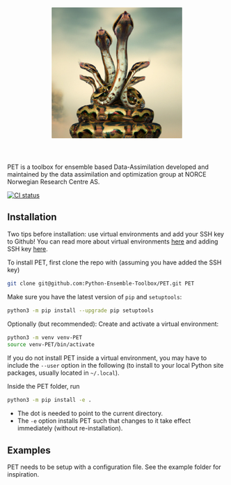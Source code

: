 <h1 align="center">
<img src="https://github.com/Python-Ensemble-Toolbox/.github/blob/main/profile/pictures/logo.png" width="300">
</h1><br>

PET is a toolbox for ensemble based Data-Assimilation developed and maintained
by the data assimilation and optimization group
at NORCE Norwegian Research Centre AS.

[![CI status](https://github.com/Python-Ensemble-Toolbox/PET/actions/workflows/tests.yml/badge.svg)](https://github.com/Python-Ensemble-Toolbox/PET/actions/workflows/tests.yml)


## Installation

Two tips before installation: use virtual environments and add your SSH key to
Github! You can read more about virtual environments
[here](https://docs.python.org/3/tutorial/venv.html) and adding SSH key [here](https://help.github.com/en/articles/adding-a-new-ssh-key-to-your-github-account).

To install PET, first clone the repo with (assuming you have added the SSH key)

```sh
git clone git@github.com:Python-Ensemble-Toolbox/PET.git PET
```

Make sure you have the latest version of `pip` and `setuptools`:

```sh
python3 -m pip install --upgrade pip setuptools
```

Optionally (but recommended): Create and activate a virtual environment:

```sh
python3 -m venv venv-PET
source venv-PET/bin/activate
```

If you do not install PET inside a virtual environment,
you may have to include the `--user` option in the following
(to install to your local Python site packages, usually located in `~/.local`).

Inside the PET folder, run

```sh
python3 -m pip install -e .
```

- The dot is needed to point to the current directory.
- The `-e` option installs PET such that changes to it take effect immediately
  (without re-installation).

## Examples

PET needs to be setup with a configuration file. See the example folder for inspiration.
